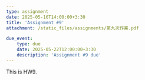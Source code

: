 ```yaml
---
type: assignment
date: 2025-05-16T14:00:00+3:30
title: 'Assignment #9'
attachment: /static_files/assignments/第九次作業.pdf

due_event: 
    type: due
    date: 2025-05-22T12:00:00+3:30
    description: 'Assignment #9 due'
---
```

This is HW9.

